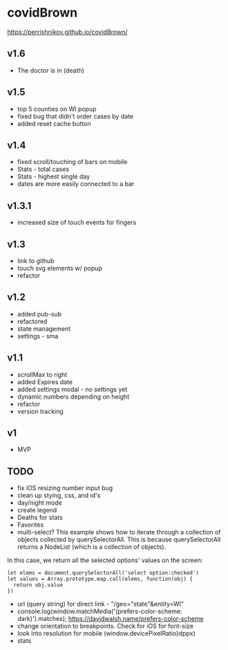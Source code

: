 # covidBrown

https://perrishnikov.github.io/covidBrown/

## v1.6 
* The doctor is in (death)

## v1.5
* top 5 counties on WI popup
* fixed bug that didn't order cases by date
* added reset cache button 

## v1.4
* fixed scroll/touching of bars on mobile
* Stats - total cases
* Stats - highest single day
* dates are more easily connected to a bar

## v1.3.1
* increased size of touch events for fingers

## v1.3
* link to github
* touch svg elements w/ popup
* refactor

## v1.2
* added pub-sub
* refactored
* state management
* settings - sma 

## v1.1
* scrollMax to right
* added Expires date 
* added settings modal - no settings yet
* dynamic numbers depending on height 
* refactor
* version tracking

## v1
* MVP

## TODO
* fix iOS resizing number input bug
* clean up stying, css, and id's
* day/night mode
* create legend
* Deaths for stats
* Favorites
* multi-select?
This example shows how to iterate through a collection of objects collected by querySelectorAll. This is because querySelectorAll returns a NodeList (which is a collection of objects).

In this case, we return all the selected options' values on the screen:
```
let elems = document.querySelectorAll('select option:checked')
let values = Array.prototype.map.call(elems, function(obj) {
  return obj.value
})
```
* url (query string) for direct link - "/geo="state"&entity=WI"
* console.log(window.matchMedia('(prefers-color-scheme: dark)').matches);
  https://davidwalsh.name/prefers-color-scheme
* change orientation to breakpoints. Check for iOS for font-size
* look into resolution for mobile (window.devicePixelRatio}dppx)
* stats